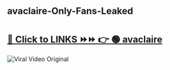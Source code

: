 
 ## avaclaire-Only-Fans-Leaked

# <h2><a href="https://clipsfans.com/avaclaire&ref=git">🔗 Click to LINKS ⏩⏩ 👉 🟢 avaclaire </a></h2>

<a href="https://clipsfans.com/avaclaire&ref=git" rel="nofollow" data-target="animated-image.originalLink"><img src="https://i.ibb.co.com/xMMVF88/686577567.gif" alt="Viral Video Original" style="max-width: 100%; display: inline-block;" data-target="animated-image.originalImage"></a>
